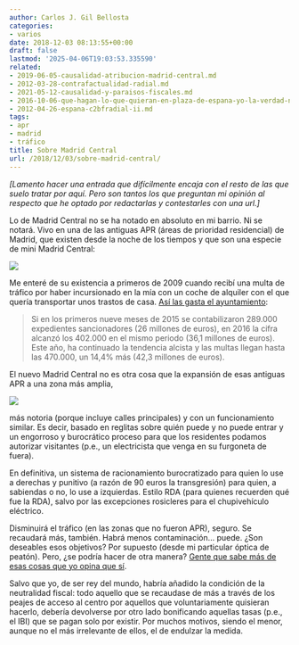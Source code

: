 ```yaml
---
author: Carlos J. Gil Bellosta
categories:
- varios
date: 2018-12-03 08:13:55+00:00
draft: false
lastmod: '2025-04-06T19:03:53.335590'
related:
- 2019-06-05-causalidad-atribucion-madrid-central.md
- 2012-03-28-contrafactualidad-radial.md
- 2021-05-12-causalidad-y-paraisos-fiscales.md
- 2016-10-06-que-hagan-lo-que-quieran-en-plaza-de-espana-yo-la-verdad-no-tengo-tiempo-para-leer-350-mb-de-documentacion.md
- 2012-04-26-espana-c2bfradial-ii.md
tags:
- apr
- madrid
- tráfico
title: Sobre Madrid Central
url: /2018/12/03/sobre-madrid-central/
---
```


_[Lamento hacer una entrada que difícilmente encaja con el resto de las que suelo tratar por aquí. Pero son tantos los que preguntan mi opinión al respecto que he optado por redactarlas y contestarles con una url.]_

Lo de Madrid Central no se ha notado en absoluto en mi barrio. Ni se notará. Vivo en una de las antiguas APR (áreas de prioridad residencial) de Madrid, que existen desde la noche de los tiempos y que son una especie de mini Madrid Central:

![](/wp-uploads/2018/12/Áreas-de-Prioridad-Residencial-GENERAL.jpg)

Me enteré de su existencia a primeros de 2009 cuando recibí una multa de tráfico por haber incursionado en la mía con un coche de alquiler con el que quería transportar unos trastos de casa. [Así las gasta el ayuntamiento](https://www.abc.es/espana/madrid/abci-crecen-144-por-ciento-hasta-470000-multas-entrar-201712110031_noticia.html):

>Si en los primeros nueve meses de 2015 se contabilizaron 289.000 expedientes sancionadores (26 millones de euros), en 2016 la cifra alcanzó los 402.000 en el mismo periodo (36,1 millones de euros). Este año, ha continuado la tendencia alcista y las multas llegan hasta las 470.000, un 14,4% más (42,3 millones de euros).

El nuevo Madrid Central no es otra cosa que la expansión de esas antiguas APR a una zona más amplia,

![](/wp-uploads/2018/12/madrid_central.jpg)

más notoria (porque incluye calles principales) y con un funcionamiento similar. Es decir, basado en reglitas sobre quién puede y no puede entrar y un engorroso y burocrático proceso para que los residentes podamos autorizar visitantes (p.e., un electricista que venga en su furgoneta de fuera).

En definitiva, un sistema de racionamiento burocratizado para quien lo use a derechas y punitivo (a razón de 90 euros la transgresión) para quien, a sabiendas o no, lo use a izquierdas. Estilo RDA (para quienes recuerden qué fue la RDA), salvo por las excepciones rosicleres para el chupivehículo eléctrico.

Disminuirá el tráfico (en las zonas que no fueron APR), seguro. Se recaudará más, también. Habrá menos contaminación... puede. ¿Son deseables esos objetivos? Por supuesto (desde mi particular óptica de peatón). Pero, ¿se podría hacer de otra manera? [Gente que sabe más de esas cosas que yo opina que sí](http://nadaesgratis.es/admin/congestion-y-polucion-en-ciudades-mal-endemico-o-medidas-erroneas).

Salvo que yo, de ser rey del mundo, habría añadido la condición de la neutralidad fiscal: todo aquello que se recaudase de más a través de los peajes de acceso al centro por aquellos que voluntariamente quisieran hacerlo, debería devolverse por otro lado bonificando aquellas tasas (p.e., el IBI) que se pagan solo por existir. Por muchos motivos, siendo el menor, aunque no el más irrelevante de ellos, el de endulzar la medida.